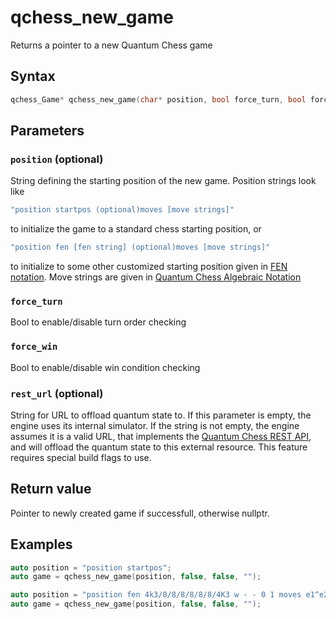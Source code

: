 # qchess_new_game
Returns a pointer to a new Quantum Chess game
## Syntax
```cpp
qchess_Game* qchess_new_game(char* position, bool force_turn, bool force_win, char* rest_url);
```
## Parameters
### ```position``` (optional)
String defining the starting position of the new game. Position strings look like
```cpp
"position startpos (optional)moves [move strings]"
```
to initialize the game to a standard chess starting position, or
```cpp
"position fen [fen string] (optional)moves [move strings]"
```
to initialize to some other customized starting position given in [FEN notation](https://en.wikipedia.org/wiki/Forsyth%E2%80%93Edwards_Notation).
Move strings are given in [Quantum Chess Algebraic Notation](../qc_algebraic_notation.md)

### ```force_turn```
Bool to enable/disable turn order checking

### ```force_win```
Bool to enable/disable win condition checking

### ```rest_url``` (optional)
String for URL to offload quantum state to. If this parameter is empty, the engine uses its internal simulator.
If the string is not empty, the engine assumes it is a valid URL, that implements the [Quantum Chess REST API](../qc_rest_api.md),
and will offload the quantum state to this external resource. This feature requires special build flags to use.

## Return value
Pointer to newly created game if successfull, otherwise nullptr.

## Examples
 ```cpp
 auto position = "position startpos";
 auto game = qchess_new_game(position, false, false, "");
 ```
 ```cpp
 auto position = "position fen 4k3/8/8/8/8/8/8/4K3 w - - 0 1 moves e1^e2d1 e8^d8f8";
 auto game = qchess_new_game(position, false, false, "");
 ```
